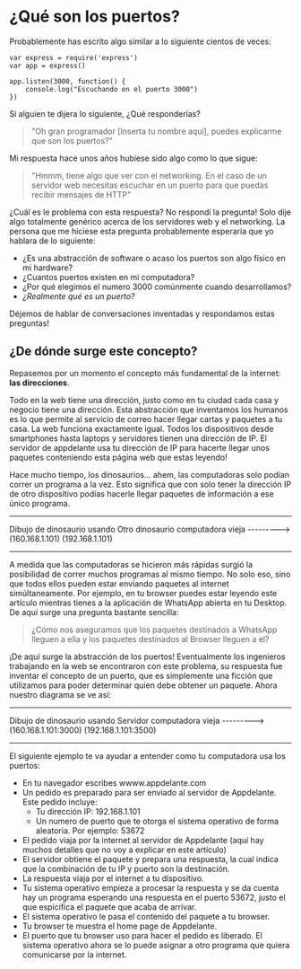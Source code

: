# ¿Qué son los puertos?

Probablemente has escrito algo similar a lo siguiente cientos de veces:

```
var express = require('express')
var app = express()

app.listen(3000, function() {
	console.log("Escuchando en el puerto 3000")
})
```

Si alguien te dijera lo siguiente, ¿Qué responderías?


> "Oh gran programador [Inserta tu nombre aquí], puedes explicarme que son los puertos?"

Mi respuesta hace unos años hubiese sido algo como lo que sigue:

> "Hmmm, tiene algo que ver con el networking. En el caso de un servidor web necesitas escuchar en un puerto para que puedas recibir mensajes de HTTP"

¿Cuál es le problema con esta respuesta? No respondí la pregunta! Solo dije algo totalmente genérico acerca de los servidores web y el networking. La persona que me hiciese esta pregunta probablemente esperaría que yo hablara de lo siguiente:

- ¿Es una abstracción de software o acaso los puertos son algo físico en mi hardware?
- ¿Cuantos puertos existen en mi computadora?
- ¿Por qué elegimos el numero 3000 comúnmente cuando desarrollamos?
- *¿Realmente qué es un puerto?*

Déjemos de hablar de conversaciones inventadas y respondamos estas preguntas!

## ¿De dónde surge este concepto?

Repasemos por un momento el concepto más fundamental de la internet: **las direcciones**. 

Todo en la web tiene una dirección, justo como en tu ciudad cada casa y negocio tiene una dirección. Esta abstracción que inventamos los humanos es lo que permite al servicio de correo hacer llegar cartas y paquetes a tu casa. La web funciona exactamente igual. Todos los dispositivos desde smartphones hasta laptops y servidores tienen una dirección de IP. El servidor de appdelante usa tu dirección de IP para hacerte llegar unos paquetes conteniendo esta página web que estas leyendo!

Hace mucho tiempo, los dinosaurios... ahem, las computadoras solo podían correr un programa a la vez. Esto significa que con solo tener la dirección IP de otro dispositivo podías hacerle llegar paquetes de información a ese único programa.

----                                        ----
Dibujo de dinosaurio usando          Otro dinosaurio
computadora vieja        --------->  (160.168.1.101)
   (192.168.1.101)
---                                         ----

A medida que las computadoras se hicieron más rápidas surgió la posibilidad de correr muchos programas al mismo tiempo. No solo eso, sino que todos ellos pueden estar enviando paquetes al internet simúltaneamente. Por ejemplo, en tu browser puedes estar leyendo este artículo mientras tienes a la aplicación de WhatsApp abierta en tu Desktop. De aquí surge una pregunta bastante sencilla:

> ¿Cómo nos aseguramos que los paquetes destinados a WhatsApp lleguen a ella y los paquetes destinados al Browser lleguen a el?

¡De aquí surge la abstracción de los puertos! Eventualmente los ingenieros trabajando en la web se encontraron con este problema, su respuesta fue inventar el concepto de un puerto, que es simplemente una ficción que utilizamos para poder determinar quien debe obtener un paquete. Ahora nuestro diagrama se ve así:

----                                        ----
Dibujo de dinosaurio usando              Servidor
computadora vieja        --------->  (160.168.1.101:3000)
   (192.168.1.101:3500)
---                                         ----

El siguiente ejemplo te va ayudar a entender como tu computadora usa los puertos:

* En tu navegador escribes wwww.appdelante.com
* Un pedido es preparado para ser enviado al servidor de Appdelante. Este pedido incluye:
	*  Tu dirección IP: 192.168.1.101
	*  Un numero de puerto que te otorga el sistema operativo de forma aleatoria. Por ejemplo: 53672
*  El pedido viaja por la internet al servidor de Appdelante (aqui hay muchos detalles que no voy a explicar en este artículo)
*  El servidor obtiene el paquete y prepara una respuesta, la cual indica que la combinación de tu IP y puerto son la destinación.
*  La respuesta viaja por el internet a tu dispositivo.
*  Tu sistema operativo empieza a procesar la respuesta y se da cuenta hay un programa esperando una respuesta en el puerto 53672, justo el que espicifica el paquete que acaba de arrivar.
*  El sistema operativo le pasa el contenido del paquete a tu browser.
*  Tu browser te muestra el home page de Appdelante.
*  El puerto que tu browser uso para hacer el pedido es liberado. El sistema operativo ahora se lo puede asignar a otro programa que quiera comunicarse por la internet. 









